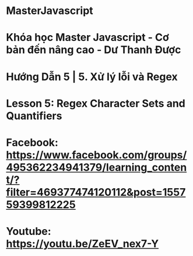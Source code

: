 # MasterJavascript
# Khóa học Master Javascript - Cơ bản đến nâng cao - Dư Thanh Được

# Hướng Dẫn 5 | 5. Xử lý lỗi và Regex
  # Lesson 5: Regex Character Sets and Quantifiers
  # Facebook: https://www.facebook.com/groups/495362234941379/learning_content/?filter=469377474120112&post=155759399812225
  # Youtube: https://youtu.be/ZeEV_nex7-Y
